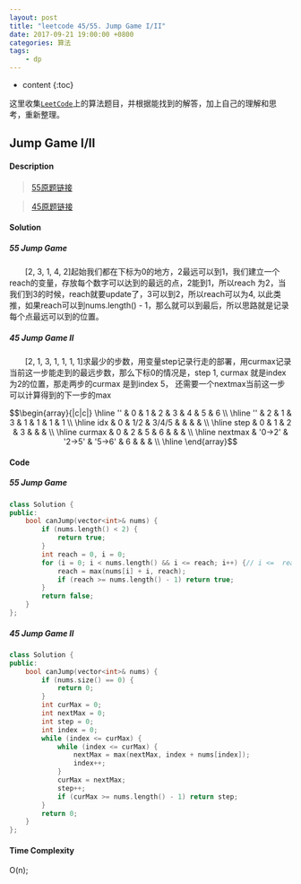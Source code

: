```yaml
---
layout: post
title: "leetcode 45/55. Jump Game I/II"
date: 2017-09-21 19:00:00 +0800 
categories: 算法
tags: 
    - dp
---
```

* content
{:toc}

这里收集[`LeetCode`](https://leetcode.com)上的算法题目，并根据能找到的解答，加上自己的理解和思考，重新整理。

<!-- more -->

## Jump Game I/II

#### Description

>[55原题链接](https://leetcode.com/problems/jump-game/description/) 

>[45原题链接](https://leetcode.com/problems/jump-game-ii/description/) 

#### Solution

##### 55 Jump Game

&emsp;&emsp;[2, 3, 1, 4, 2]起始我们都在下标为0的地方，2最远可以到1，我们建立一个reach的变量，存放每个数字可以达到的最远的点，2能到1，所以reach 为2，当我们到3的时候，reach就要update了，3可以到2，所以reach可以为4, 以此类推，如果reach可以到nums.length() - 1，那么就可以到最后，所以思路就是记录每个点最远可以到的位置。

##### 45 Jump Game II

&emsp;&emsp;[2, 1, 3, 1, 1, 1, 1]求最少的步数，用变量step记录行走的部署，用curmax记录当前这一步能走到的最远步数，那么下标0的情况是，step 1, curmax 就是index 为2的位置，那走两步的curmax 是到index 5， 还需要一个nextmax当前这一步可以计算得到的下一步的max  

$$\begin{array}{|c|c|}
\hline
'' & 0 & 1 & 2 & 3 & 4 & 5 & 6 \\
\hline
'' & 2 & 1 & 3 & 1 & 1 & 1 & 1 \\
\hline 
idx & 0 & 1/2 & 3/4/5 & & & & \\
\hline
step & 0 & 1 & 2 & 3 & & & \\
\hline
curmax & 0 & 2 & 5 & 6 & & & \\
\hline 
nextmax & '0->2' & '2->5' & '5->6' & 6 & & & \\
\hline
\end{array}$$

#### Code

##### 55 Jump Game

```cpp
class Solution {
public:
    bool canJump(vector<int>& nums) {
        if (nums.length() < 2) {
            return true;
        }
        int reach = 0, i = 0;
        for (i = 0; i < nums.length() && i <= reach; i++) {// i <=  reach 如果下标已经超出我们可以到达的位置，那么退出循环，这个时候说明路径已经断裂。
            reach = max(nums[i] + i, reach);
            if (reach >= nums.length() - 1) return true;
        }
        return false;
    }
};
```

##### 45 Jump Game II

```cpp
class Solution {
public:
    bool canJump(vector<int>& nums) {
        if (nums.size() == 0) {
            return 0;
        }
        int curMax = 0;
        int nextMax = 0;
        int step = 0;
        int index = 0;
        while (index <= curMax) {
            while (index <= curMax) {
                nextMax = max(nextMax, index + nums[index]);
                index++;
            }
            curMax = nextMax;
            step++;
            if (curMax >= nums.length() - 1) return step;
        }
        return 0;
    }
};
```

#### Time Complexity

O(n);